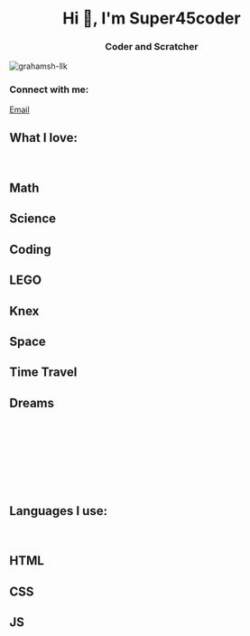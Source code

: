 <h1 align="center">Hi 👋, I'm Super45coder</h1>
<h3 align="center">Coder and Scratcher</h3>

<p align="left"> <img src="https://komarev.com/ghpvc/?username=Super45coder&label=Profile%20views&color=0e75b6&style=flat" alt="grahamsh-llk" /> </p>

<h3 align="left">Connect with me:</h3>
<a href="mailto:agoradia@cherrycreekschools.org" target="blank">Email</a>
<br>

<h2>What I love:</h2>
<br>
<h2>Math</h2>
<h2>Science</h2>
<h2>Coding</h2>
<h2>LEGO</h2>
<h2>Knex</h2>
<h2>Space</h2>
<h2>Time Travel</h2>
<h2>Dreams</h2>
<br>
<br>
<br>
<br>
<br>
<br>
<br>
<h2>Languages I use:</h2>
<br>
<h2>HTML</h2>
<h2>CSS</h2>
<h2>JS</h2>


